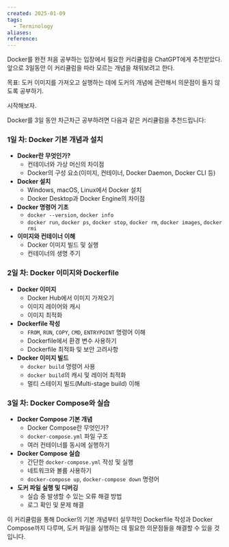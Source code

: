 ```yaml
---
created: 2025-01-09
tags:
  - Terminology
aliases: 
reference:
---
```

Docker를 완전 처음 공부하는 입장에서 필요한 커리큘럼을 ChatGPT에게 추천받았다.
앞으로 3일동안 이 커리큘럼을 따라 모르는 개념을 채워보려고 한다.

목표: 도커 이미지를 가져오고 실행하는 데에 도커의 개념에 관련해서 의문점이 들지 않도록 공부하기.

시작해보자.



Docker를 3일 동안 차근차근 공부하려면 다음과 같은 커리큘럼을 추천드립니다:

### 1일 차: Docker 기본 개념과 설치

- **Docker란 무엇인가?**
    - 컨테이너와 가상 머신의 차이점
    - Docker의 구성 요소(이미지, 컨테이너, Docker Daemon, Docker CLI 등)
- **Docker 설치**
    - Windows, macOS, Linux에서 Docker 설치
    - Docker Desktop과 Docker Engine의 차이점
- **Docker 명령어 기초**
    - `docker --version`, `docker info`
    - `docker run`, `docker ps`, `docker stop`, `docker rm`, `docker images`, `docker rmi`
- **이미지와 컨테이너 이해**
    - Docker 이미지 빌드 및 실행
    - 컨테이너의 생명 주기

### 2일 차: Docker 이미지와 Dockerfile

- **Docker 이미지**
    - Docker Hub에서 이미지 가져오기
    - 이미지 레이어와 캐시
    - 이미지 최적화
- **Dockerfile 작성**
    - `FROM`, `RUN`, `COPY`, `CMD`, `ENTRYPOINT` 명령어 이해
    - Dockerfile에서 환경 변수 사용하기
    - Dockerfile 최적화 및 보안 고려사항
- **Docker 이미지 빌드**
    - `docker build` 명령어 사용
    - `docker build`의 캐시 및 레이어 최적화
    - 멀티 스테이지 빌드(Multi-stage build) 이해

### 3일 차: Docker Compose와 실습

- **Docker Compose 기본 개념**
    - Docker Compose란 무엇인가?
    - `docker-compose.yml` 파일 구조
    - 여러 컨테이너를 동시에 실행하기
- **Docker Compose 실습**
    - 간단한 `docker-compose.yml` 작성 및 실행
    - 네트워크와 볼륨 사용하기
    - `docker-compose up`, `docker-compose down` 명령어
- **도커 파일 실행 및 디버깅**
    - 실습 중 발생할 수 있는 오류 해결 방법
    - 로그 확인 및 문제 해결

이 커리큘럼을 통해 Docker의 기본 개념부터 실무적인 Dockerfile 작성과 Docker Compose까지 다루며, 도커 파일을 실행하는 데 필요한 의문점들을 해결할 수 있을 것입니다.
